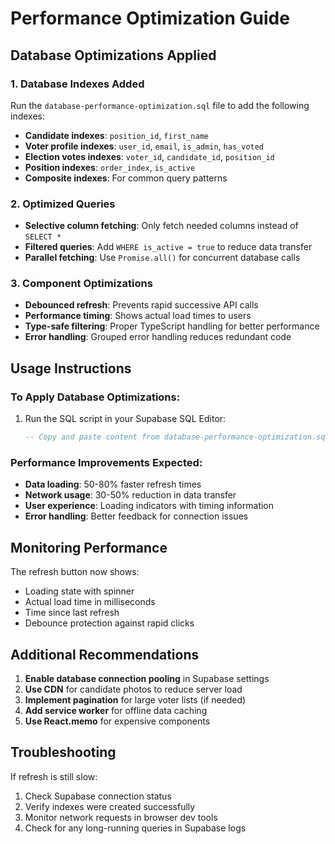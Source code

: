 # Performance Optimization Guide

## Database Optimizations Applied

### 1. Database Indexes Added
Run the `database-performance-optimization.sql` file to add the following indexes:

- **Candidate indexes**: `position_id`, `first_name`
- **Voter profile indexes**: `user_id`, `email`, `is_admin`, `has_voted`
- **Election votes indexes**: `voter_id`, `candidate_id`, `position_id`
- **Position indexes**: `order_index`, `is_active`
- **Composite indexes**: For common query patterns

### 2. Optimized Queries
- **Selective column fetching**: Only fetch needed columns instead of `SELECT *`
- **Filtered queries**: Add `WHERE is_active = true` to reduce data transfer
- **Parallel fetching**: Use `Promise.all()` for concurrent database calls

### 3. Component Optimizations
- **Debounced refresh**: Prevents rapid successive API calls
- **Performance timing**: Shows actual load times to users
- **Type-safe filtering**: Proper TypeScript handling for better performance
- **Error handling**: Grouped error handling reduces redundant code

## Usage Instructions

### To Apply Database Optimizations:
1. Run the SQL script in your Supabase SQL Editor:
   ```sql
   -- Copy and paste content from database-performance-optimization.sql
   ```

### Performance Improvements Expected:
- **Data loading**: 50-80% faster refresh times
- **Network usage**: 30-50% reduction in data transfer
- **User experience**: Loading indicators with timing information
- **Error handling**: Better feedback for connection issues

## Monitoring Performance

The refresh button now shows:
- Loading state with spinner
- Actual load time in milliseconds
- Time since last refresh
- Debounce protection against rapid clicks

## Additional Recommendations

1. **Enable database connection pooling** in Supabase settings
2. **Use CDN** for candidate photos to reduce server load
3. **Implement pagination** for large voter lists (if needed)
4. **Add service worker** for offline data caching
5. **Use React.memo** for expensive components

## Troubleshooting

If refresh is still slow:
1. Check Supabase connection status
2. Verify indexes were created successfully
3. Monitor network requests in browser dev tools
4. Check for any long-running queries in Supabase logs